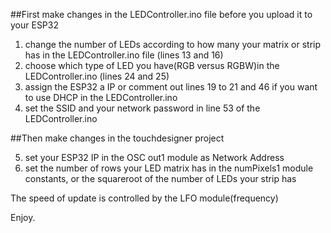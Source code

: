 ##First make changes in the LEDController.ino file before you upload it to your ESP32

1. change the number of LEDs according to how many your matrix or strip has in the LEDController.ino file (lines 13 and 16)
2. choose which type of LED you have(RGB versus RGBW)in the LEDController.ino (lines 24 and 25)
3. assign the ESP32 a IP or comment out lines 19 to 21 and 46 if you want to use DHCP in the LEDController.ino
4. set the SSID and your network password in line 53 of the LEDController.ino

##Then make changes in the touchdesigner project

5. set your ESP32 IP in the OSC out1 module as Network Address
6. set the number of rows your LED matrix has in the numPixels1 module constants, or the squareroot of the number of LEDs your strip has

The speed of update is controlled by the LFO module(frequency) 

Enjoy.
